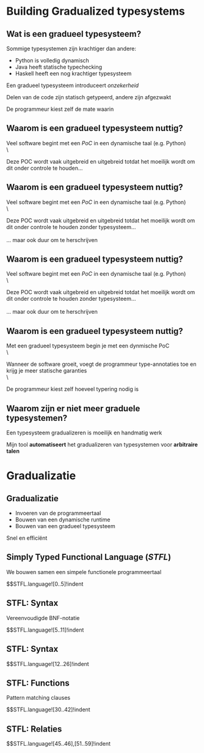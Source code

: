 
 Building Gradualized typesystems
====================================


Wat is een gradueel typesysteem?
--------------------------------

Sommige typesystemen zijn krachtiger dan andere:

- Python is volledig dynamisch
- Java heeft statische typechecking
- Haskell heeft een nog krachtiger typesysteem

Een gradueel typesysteem introduceert _onzekerheid_

Delen van de code zijn statisch getypeerd, andere zijn afgezwakt

De programmeur kiest zelf de mate waarin

Waarom is een gradueel typesysteem nuttig?
------------------------------------------

Veel software begint met een _PoC_ in een dynamische taal (e.g. Python)\
\

Deze POC wordt vaak uitgebreid en uitgebreid totdat het moeilijk wordt om dit onder controle te houden...


Waarom is een gradueel typesysteem nuttig?
------------------------------------------

Veel software begint met een _PoC_ in een dynamische taal (e.g. Python)\
\

Deze POC wordt vaak uitgebreid en uitgebreid totdat het moeilijk wordt om dit onder controle te houden zonder typesysteem...\
\
... maar ook duur om te herschrijven

Waarom is een gradueel typesysteem nuttig?
------------------------------------------

Veel software begint met een _PoC_ in een dynamische taal (e.g. Python)\
\

Deze POC wordt vaak uitgebreid en uitgebreid totdat het moeilijk wordt om dit onder controle te houden zonder typesysteem...\
\
... maar ook duur om te herschrijven


Waarom is een gradueel typesysteem nuttig?
------------------------------------------

Met een gradueel typesysteem begin je met een dynmische PoC\
\

Wanneer de software groeit, voegt de programmeur type-annotaties toe en krijg je meer statische garanties\
\

De programmeur kiest zelf hoeveel typering nodig is


Waarom zijn er niet meer graduele typesystemen?
-----------------------------------------------

Een typesysteem gradualizeren is moeilijk en handmatig werk

Mijn tool __automatiseert__ het gradualizeren van typesystemen voor __arbitraire talen__


 Gradualizatie
===============


Gradualizatie
-------------

 - Invoeren van de programmeertaal
 - Bouwen van een dynamische runtime
 - Bouwen van een gradueel typesysteem

Snel en efficiënt


Simply Typed Functional Language (_STFL_)
-----------------------------------------

We bouwen samen een simpele functionele programmeertaal


$$STFL.language![0..5]!indent


STFL: Syntax
------------

Vereenvoudigde BNF-notatie


$$STFL.language![5..11]!indent


STFL: Syntax
------------


$$STFL.language![12..26]!indent


STFL: Functions
---------------

Pattern matching clauses

$$STFL.language![30..42]!indent


STFL: Relaties
--------------

$$STFL.language![45..46],[51..59]!indent


















